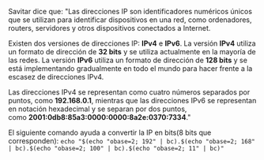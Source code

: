 Savitar dice que: "Las direcciones IP son identificadores numéricos únicos que se utilizan para identificar dispositivos en una red, como ordenadores, routers, servidores y otros dispositivos conectados a Internet.

Existen dos versiones de direcciones IP: **IPv4** e **IPv6**. La versión **IPv4** utiliza un formato de dirección de **32 bits** y se utiliza actualmente en la mayoría de las redes. La versión **IPv6** utiliza un formato de dirección de **128 bits** y se está implementando gradualmente en todo el mundo para hacer frente a la escasez de direcciones IPv4.

Las direcciones IPv4 se representan como cuatro números separados por puntos, como **192.168.0.1**, mientras que las direcciones IPv6 se representan en notación hexadecimal y se separan por dos puntos, como **2001:0db8:85a3:0000:0000:8a2e:0370:7334**."

El siguiente comando ayuda a convertir la IP en bits(8 bits que corresponden):
`echo "$(echo "obase=2; 192" | bc).$(echo "obase=2; 168" | bc).$(echo "obase=2; 100" | bc).$(echo "obase=2; 11" | bc)"`

